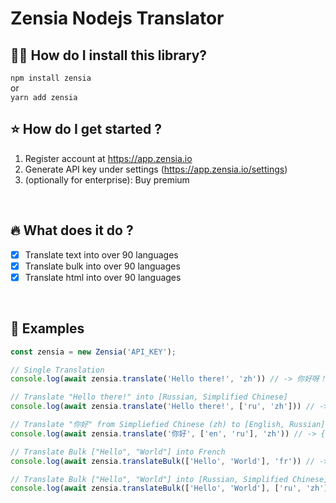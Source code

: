 # Zensia Nodejs Translator

## :guardsman: How do I install this library?

```npm install zensia```
<br>
or
<br>
```yarn add zensia```
<br>

## :star: How do I get started ?

1. Register account at https://app.zensia.io
2. Generate API key under settings (https://app.zensia.io/settings)
3. (optionally for enterprise): Buy premium

<br>

## :fire: What does it do ?

- [x] Translate text into over 90 languages
- [x] Translate bulk into over 90 languages
- [x] Translate html into over 90 languages
<br>

## :bookmark_tabs: Examples
```js
const zensia = new Zensia('API_KEY');

// Single Translation
console.log(await zensia.translate('Hello there!', 'zh')) // -> 你好呀！

// Translate "Hello there!" into [Russian, Simplified Chinese]
console.log(await zensia.translate('Hello there!', ['ru', 'zh'])) // -> { zh: '你好呀！', ru: 'Привет!' }

// Translate "你好" from Simpliefied Chinese (zh) to [English, Russian]
console.log(await zensia.translate('你好', ['en', 'ru'], 'zh')) // -> { en: 'Hello', ru: 'Привет' }

// Translate Bulk ["Hello", "World"] into French
console.log(await zensia.translateBulk(['Hello', 'World'], 'fr')) // -> { Hello: 'Bonjour', World: 'Monde' }

// Translate Bulk ["Hello", "World"] into [Russian, Simplified Chinese]
console.log(await zensia.translateBulk(['Hello', 'World'], ['ru', 'zh'])) // { Hello: { ru: 'Привет', zh: '你好' }, World: { ru: 'Мир', zh: '世界' } }
```